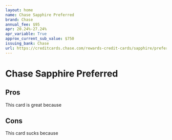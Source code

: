 ```yaml
---
layout: home
name: Chase Sapphire Preferred
brand: Chase
annual_fee: $95
apr: 20.24%-27.24%
apr_variable: True
approx_current_sub_value: $750
issuing_bank: Chase
url: https://creditcards.chase.com/rewards-credit-cards/sapphire/preferred
---
```


# Chase Sapphire Preferred

## Pros

This card is great because

## Cons

This card sucks because